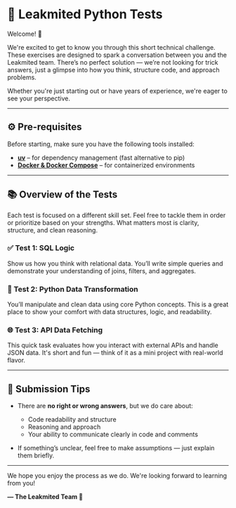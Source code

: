 # 🧪 Leakmited Python Tests

Welcome! 👋

We're excited to get to know you through this short technical challenge. These exercises are designed to spark a conversation between you and the Leakmited team. There’s no perfect solution — we’re not looking for trick answers, just a glimpse into how you think, structure code, and approach problems.

Whether you're just starting out or have years of experience, we're eager to see your perspective.

---

## ⚙️ Pre-requisites

Before starting, make sure you have the following tools installed:

- [**uv**](https://docs.astral.sh/uv/getting-started/installation/) – for dependency management (fast alternative to pip)
- [**Docker & Docker Compose**](https://docs.docker.com/compose/install/) – for containerized environments

---

## 📚 Overview of the Tests

Each test is focused on a different skill set. Feel free to tackle them in order or prioritize based on your strengths. What matters most is clarity, structure, and clean reasoning.

### ✅ Test 1: SQL Logic
Show us how you think with relational data. You’ll write simple queries and demonstrate your understanding of joins, filters, and aggregates.

### 🧠 Test 2: Python Data Transformation
You’ll manipulate and clean data using core Python concepts. This is a great place to show your comfort with data structures, logic, and readability.

### 🌐 Test 3: API Data Fetching
This quick task evaluates how you interact with external APIs and handle JSON data. It's short and fun — think of it as a mini project with real-world flavor.

---

## 📝 Submission Tips

- There are **no right or wrong answers**, but we do care about:
  - Code readability and structure
  - Reasoning and approach
  - Your ability to communicate clearly in code and comments

- If something’s unclear, feel free to make assumptions — just explain them briefly.

---

We hope you enjoy the process as we do. We're looking forward to learning from you!

**— The Leakmited Team 🚰**
